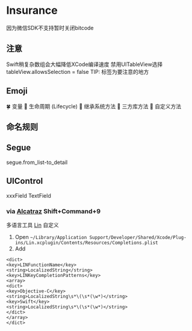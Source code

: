 # Insurance

因为微信SDK不支持暂时关闭bitcode

注意
----
Swift稍复杂数组会大幅降低XCode编译速度
禁用UITableView选择 tableView.allowsSelection = false
TIP: 标签为要注意的地方

Emoji
-----
🍀 变量
💖 生命周期 (Lifecycle)
💜 继承系统方法
💙 三方库方法
💛 自定义方法

命名规则
-------

Segue
-----
segue.from_list-to_detail

UIControl
---------
xxxField TextField

### via [Alcatraz](http://alcatraz.io/) Shift+Command+9
多语言工具 [Lin](http://questbe.at/lin/)
自定义
1. Open `~/Library/Application Support/Developer/Shared/Xcode/Plug-ins/Lin.xcplugin/Contents/Resources/Completions.plist`
2. Add
```
<dict>
<key>LINFunctionName</key>
<string>LocalizedString</string>
<key>LINKeyCompletionPatterns</key>
<array>
<dict>
<key>Objective-C</key>
<string>LocalizedString\s*\(\s*(\w*)</string>
<key>Swift</key>
<string>LocalizedString\s*\(\s*(\w*)</string>
</dict>
</array>
</dict>
```
